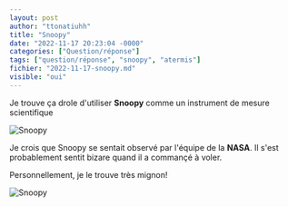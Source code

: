 ```yaml
---
layout: post
author: "ttonatiuhh"
title: "Snoopy"
date: "2022-11-17 20:23:04 -0000"
categories: ["Question/réponse"]
tags: ["question/réponse", "snoopy", "atermis"]
fichier: "2022-11-17-snoopy.md"
visible: "oui"
---
```


Je trouve ça drole d'utiliser **Snoopy** comme un instrument de mesure scientifique

![Snoopy](https://erabliere.ga/web/images/snoopy.png)

Je crois que Snoopy se sentait observé par l'équipe de la **NASA**.
Il s'est probablement sentit bizare quand il a commançé à voler.

Personnellement, je le trouve très mignon!

![Snoopy](https://64.media.tumblr.com/77d220b786b58a0a2b03a964370d252f/tumblr_nm8uy58Tae1txuao5o1_500.gif)
